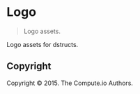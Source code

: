 Logo
===
> Logo assets.

Logo assets for dstructs.


## Copyright

Copyright &copy; 2015. The Compute.io Authors.

